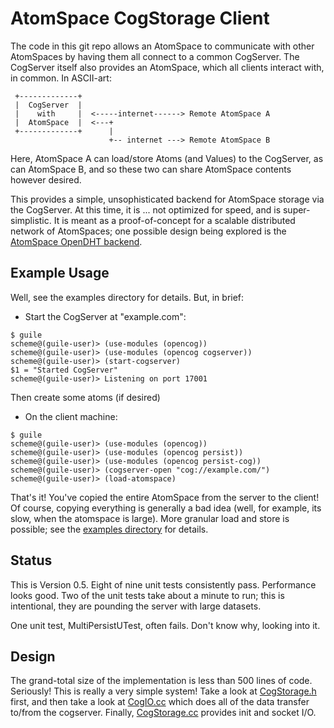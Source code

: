 
AtomSpace CogStorage Client
===========================
The code in this git repo allows an AtomSpace to communicate with
other AtomSpaces by having them all connect to a common CogServer.
The CogServer itself also provides an AtomSpace, which all clients
interact with, in common.  In ASCII-art:
```
 +-------------+
 |  CogServer  |
 |    with     |  <-----internet------> Remote AtomSpace A
 |  AtomSpace  |  <---+
 +-------------+      |
                      +-- internet ---> Remote AtomSpace B

```

Here, AtomSpace A can load/store Atoms (and Values) to the CogServer,
as can AtomSpace B, and so these two can share AtomSpace contents
however desired.

This provides a simple, unsophisticated backend for AtomSpace storage
via the CogServer. At this time, it is ... not optimized for speed,
and is super-simplistic.  It is meant as a proof-of-concept for
a scalable distributed network of AtomSpaces; one possible design being
explored is the
[AtomSpace OpenDHT backend](https://github.com/opencog/atomspace-dht).

Example Usage
-------------
Well, see the examples directory for details. But, in brief:

* Start the CogServer at "example.com":
```
$ guile
scheme@(guile-user)> (use-modules (opencog))
scheme@(guile-user)> (use-modules (opencog cogserver))
scheme@(guile-user)> (start-cogserver)
$1 = "Started CogServer"
scheme@(guile-user)> Listening on port 17001
```
Then create some atoms (if desired)

* On the client machine:
```
$ guile
scheme@(guile-user)> (use-modules (opencog))
scheme@(guile-user)> (use-modules (opencog persist))
scheme@(guile-user)> (use-modules (opencog persist-cog))
scheme@(guile-user)> (cogserver-open "cog://example.com/")
scheme@(guile-user)> (load-atomspace)
```

That's it! You've copied the entire AtomSpace from the server to
the client!  Of course, copying everything is generally a bad idea
(well, for example, its slow, when the atomspace is large). More
granular load and store is possible; see the
[examples directory](examples) for details.

Status
------
This is Version 0.5. Eight of nine unit tests consistently pass.
Performance looks good. Two of the unit tests take about a minute
to run; this is intentional, they are pounding the server with
large datasets.

One unit test, MultiPersistUTest, often fails. Don't know why,
looking into it.


Design
------
The grand-total size of the implementation is less than 500 lines of
code. Seriously! This is really a very simple system!  Take a look at
[CogStorage.h](opencog/persist/cog-storage/CogStorage.h) first, and
then take a look at [CogIO.cc](opencog/persist/cog-storage/CogIO.cc)
which does all of the data transfer to/from the cogserver. Finally,
[CogStorage.cc](opencog/persist/cog-storage/CogStorage.cc) provides
init and socket I/O.
